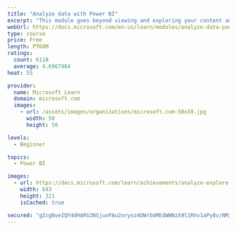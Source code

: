 ```yaml
---
title: "Analyze data with Power BI"
excerpt: "This module goes beyond viewing and exploring your content and explains how to interact with it by working with reports and dashboards to uncover and share new business insights."
webUrl: https://docs.microsoft.com/en-us/learn/modules/analyze-data-power-bi/
type: course
price: Free
length: PT60M
ratings:
  count: 6118
  average: 4.6967964
heat: 55

provider:
  name: Microsoft Learn
  domain: microsoft.com
  images:
    - url: /assets/images/organizations/microsoft.com-50x50.jpg
      width: 50
      height: 50

levels:
  - Beginner

topics:
  - Power BI

images:
  - url: https://docs.microsoft.com/learn/achievements/analyze-explore-data-power-bi-social.png
    width: 643
    height: 321
    isCached: true

secured: "gIcgNveIQY4dHARG3NSjuxPAu2oryoz4OWrEmMEdWWNzX9l1Rhv1aPy8v/NMi4ehMU0wasDr+5D38j6jyEVvPEATK3Gdxec72nE8+mlbAV/vKjUYHqEaKsfWFufC3dUnlMswyx7d4gEDDTuLpGoRA3cuLnSlHW0JQ6dlSkU3KGhCv62nXJxVVOJ5wzQlvzj+pdgqVWq4tePOaXWm1LRLaygtULZmXmhOcuu1UzIHMLU55wOqvlVDnyTbSOqltbmqHf6eF5Lt+vdMKGeEbV1DOlXyndldpqxBHG+BC6iB7fLdm5aguM4q1ADHjUAJEr9ss8Wo/6V3Pp/w9IZZsZkh72aCrqTQWOczzXLWEfzP8vAI2G8AgLnd1RHJX1ZpD7NeVVtP1ft/Zhe7+YGF6ZL6eOeoDlcpHMgtBtXE1Eg7/gU=;FGdWX1PrF0dOJjlGiGod6A=="
---
```


